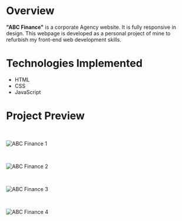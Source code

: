 <h1> Overview </h1> 

**"ABC Finance"** is a corporate Agency website. It is fully responsive in design. This webpage is developed as a personal project of mine to refurbish my front-end web development skills.

<h1>Technologies Implemented</h1> 

- HTML
- CSS
- JavaScript

<h1> Project Preview </h1> 
<br>

![ABC Finance 1](https://user-images.githubusercontent.com/19473647/105459161-f38df400-5cb3-11eb-9e98-f14a2d4f9c06.png)

<br>

![ABC Finance 2](https://user-images.githubusercontent.com/19473647/105459157-f25cc700-5cb3-11eb-9636-d966a2756ae3.png)

<br>

![ABC Finance 3](https://user-images.githubusercontent.com/19473647/105459154-f1c43080-5cb3-11eb-87af-948a468926ee.png)

<br>

![ABC Finance 4](https://user-images.githubusercontent.com/19473647/105459149-ef61d680-5cb3-11eb-9a63-c5c5cfb910ea.png)

<br>
<br>
